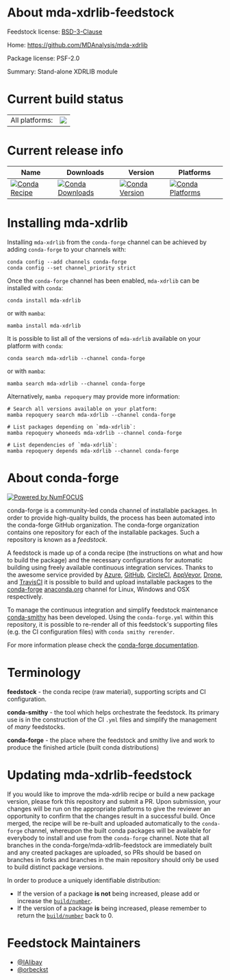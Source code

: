 About mda-xdrlib-feedstock
==========================

Feedstock license: [BSD-3-Clause](https://github.com/conda-forge/mda-xdrlib-feedstock/blob/main/LICENSE.txt)

Home: https://github.com/MDAnalysis/mda-xdrlib

Package license: PSF-2.0

Summary: Stand-alone XDRLIB module

Current build status
====================


<table><tr><td>All platforms:</td>
    <td>
      <a href="https://dev.azure.com/conda-forge/feedstock-builds/_build/latest?definitionId=20236&branchName=main">
        <img src="https://dev.azure.com/conda-forge/feedstock-builds/_apis/build/status/mda-xdrlib-feedstock?branchName=main">
      </a>
    </td>
  </tr>
</table>

Current release info
====================

| Name | Downloads | Version | Platforms |
| --- | --- | --- | --- |
| [![Conda Recipe](https://img.shields.io/badge/recipe-mda--xdrlib-green.svg)](https://anaconda.org/conda-forge/mda-xdrlib) | [![Conda Downloads](https://img.shields.io/conda/dn/conda-forge/mda-xdrlib.svg)](https://anaconda.org/conda-forge/mda-xdrlib) | [![Conda Version](https://img.shields.io/conda/vn/conda-forge/mda-xdrlib.svg)](https://anaconda.org/conda-forge/mda-xdrlib) | [![Conda Platforms](https://img.shields.io/conda/pn/conda-forge/mda-xdrlib.svg)](https://anaconda.org/conda-forge/mda-xdrlib) |

Installing mda-xdrlib
=====================

Installing `mda-xdrlib` from the `conda-forge` channel can be achieved by adding `conda-forge` to your channels with:

```
conda config --add channels conda-forge
conda config --set channel_priority strict
```

Once the `conda-forge` channel has been enabled, `mda-xdrlib` can be installed with `conda`:

```
conda install mda-xdrlib
```

or with `mamba`:

```
mamba install mda-xdrlib
```

It is possible to list all of the versions of `mda-xdrlib` available on your platform with `conda`:

```
conda search mda-xdrlib --channel conda-forge
```

or with `mamba`:

```
mamba search mda-xdrlib --channel conda-forge
```

Alternatively, `mamba repoquery` may provide more information:

```
# Search all versions available on your platform:
mamba repoquery search mda-xdrlib --channel conda-forge

# List packages depending on `mda-xdrlib`:
mamba repoquery whoneeds mda-xdrlib --channel conda-forge

# List dependencies of `mda-xdrlib`:
mamba repoquery depends mda-xdrlib --channel conda-forge
```


About conda-forge
=================

[![Powered by
NumFOCUS](https://img.shields.io/badge/powered%20by-NumFOCUS-orange.svg?style=flat&colorA=E1523D&colorB=007D8A)](https://numfocus.org)

conda-forge is a community-led conda channel of installable packages.
In order to provide high-quality builds, the process has been automated into the
conda-forge GitHub organization. The conda-forge organization contains one repository
for each of the installable packages. Such a repository is known as a *feedstock*.

A feedstock is made up of a conda recipe (the instructions on what and how to build
the package) and the necessary configurations for automatic building using freely
available continuous integration services. Thanks to the awesome service provided by
[Azure](https://azure.microsoft.com/en-us/services/devops/), [GitHub](https://github.com/),
[CircleCI](https://circleci.com/), [AppVeyor](https://www.appveyor.com/),
[Drone](https://cloud.drone.io/welcome), and [TravisCI](https://travis-ci.com/)
it is possible to build and upload installable packages to the
[conda-forge](https://anaconda.org/conda-forge) [anaconda.org](https://anaconda.org/)
channel for Linux, Windows and OSX respectively.

To manage the continuous integration and simplify feedstock maintenance
[conda-smithy](https://github.com/conda-forge/conda-smithy) has been developed.
Using the ``conda-forge.yml`` within this repository, it is possible to re-render all of
this feedstock's supporting files (e.g. the CI configuration files) with ``conda smithy rerender``.

For more information please check the [conda-forge documentation](https://conda-forge.org/docs/).

Terminology
===========

**feedstock** - the conda recipe (raw material), supporting scripts and CI configuration.

**conda-smithy** - the tool which helps orchestrate the feedstock.
                   Its primary use is in the construction of the CI ``.yml`` files
                   and simplify the management of *many* feedstocks.

**conda-forge** - the place where the feedstock and smithy live and work to
                  produce the finished article (built conda distributions)


Updating mda-xdrlib-feedstock
=============================

If you would like to improve the mda-xdrlib recipe or build a new
package version, please fork this repository and submit a PR. Upon submission,
your changes will be run on the appropriate platforms to give the reviewer an
opportunity to confirm that the changes result in a successful build. Once
merged, the recipe will be re-built and uploaded automatically to the
`conda-forge` channel, whereupon the built conda packages will be available for
everybody to install and use from the `conda-forge` channel.
Note that all branches in the conda-forge/mda-xdrlib-feedstock are
immediately built and any created packages are uploaded, so PRs should be based
on branches in forks and branches in the main repository should only be used to
build distinct package versions.

In order to produce a uniquely identifiable distribution:
 * If the version of a package **is not** being increased, please add or increase
   the [``build/number``](https://docs.conda.io/projects/conda-build/en/latest/resources/define-metadata.html#build-number-and-string).
 * If the version of a package **is** being increased, please remember to return
   the [``build/number``](https://docs.conda.io/projects/conda-build/en/latest/resources/define-metadata.html#build-number-and-string)
   back to 0.

Feedstock Maintainers
=====================

* [@IAlibay](https://github.com/IAlibay/)
* [@orbeckst](https://github.com/orbeckst/)

